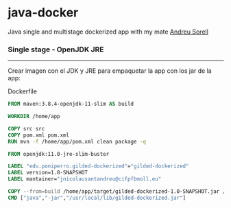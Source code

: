 # java-docker
Java single and multistage dockerized app with my mate <a href="https://github.com/AndreuSorell/">Andreu Sorell</a>

### Single stage - OpenJDK JRE
<hr>

Crear imagen con el JDK y JRE para empaquetar la app con los jar de la app:

Dockerfile

``` Dockerfile 
FROM maven:3.8.4-openjdk-11-slim AS build

WORKDIR /home/app

COPY src src
COPY pom.xml pom.xml
RUN mvn -f /home/app/pom.xml clean package -q

FROM openjdk:11.0-jre-slim-buster

LABEL "edu.poniperro.gilded-dockerized"="gilded-dockerized"
LABEL version=1.0-SNAPSHOT
LABEL mantainer="jnicolausantandreu@cifpfbmoll.eu"

COPY --from=build /home/app/target/gilded-dockerized-1.0-SNAPSHOT.jar /usr/local/lib/gilded-dockerized.jar
CMD ["java","-jar","/usr/local/lib/gilded-dockerized.jar"]
```